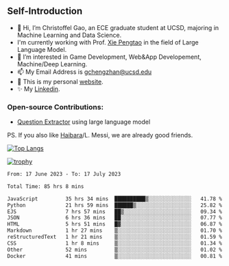 ## Self-Introduction
- 👋 Hi, I’m Christoffel Gao, an ECE graduate student at UCSD, majoring in Machine Learning and Data Science.
- I'm currently working with Prof. [Xie Pengtao](https://pengtaoxie.github.io/) in the field of Large Language Model.
- 👀 I’m interested in Game Development, Web&App Developement, Machine/Deep Learning.
- 📫 My Email Address is gchengzhan@ucsd.edu
- 🌱 This is my personal [website](https://gaochengzhan.github.io/).
- ✨ My [Linkedin](https://www.linkedin.com/in/chengzhan-christoffel-gao/).

### Open-source Contributions:
- [Question Extractor](https://github.com/nestordemeure/question_extractor) using large language model

PS. If you also like [Haibara](https://www.detectiveconanworld.com/wiki/Ai_Haibara)/L. Messi, we are already good friends.

[![Top Langs](https://github-readme-stats.vercel.app/api/top-langs/?username=gaochengzhan&layout=compact&exclude_repo=CNN-based-Image-Recognition-for-AsianGiant-Hornets,Machine-Learning-and-Data-Computing-Tongji,NLP-on-Blogs-during-COVID-19-Pandemic,CSE258-Web-Mining-and-Recommder-System,Stock-Prediction-using-LSTM-Model)](https://github.com/anuraghazra/github-readme-stats)

[![trophy](https://github-profile-trophy.vercel.app/?username=gaochengzhan&theme=flat&row=1&margin-w=12)](https://github.com/ryo-ma/github-profile-trophy)

<!--START_SECTION:waka-->

```txt
From: 17 June 2023 - To: 17 July 2023

Total Time: 85 hrs 8 mins

JavaScript         35 hrs 34 mins  ██████████▒░░░░░░░░░░░░░░   41.78 %
Python             21 hrs 59 mins  ██████▒░░░░░░░░░░░░░░░░░░   25.82 %
EJS                7 hrs 57 mins   ██▒░░░░░░░░░░░░░░░░░░░░░░   09.34 %
JSON               6 hrs 36 mins   ██░░░░░░░░░░░░░░░░░░░░░░░   07.77 %
HTML               5 hrs 51 mins   █▓░░░░░░░░░░░░░░░░░░░░░░░   06.87 %
Markdown           1 hr 27 mins    ▒░░░░░░░░░░░░░░░░░░░░░░░░   01.70 %
reStructuredText   1 hr 21 mins    ▒░░░░░░░░░░░░░░░░░░░░░░░░   01.59 %
CSS                1 hr 8 mins     ▒░░░░░░░░░░░░░░░░░░░░░░░░   01.34 %
Other              52 mins         ▒░░░░░░░░░░░░░░░░░░░░░░░░   01.02 %
Docker             41 mins         ▒░░░░░░░░░░░░░░░░░░░░░░░░   00.81 %
```

<!--END_SECTION:waka-->

<!---
gaochengzhan/gaochengzhan is a ✨ special ✨ repository because its `README.md` (this file) appears on your GitHub profile.
You can click the Preview link to take a look at your changes.
--->
